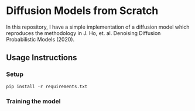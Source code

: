 # Diffusion Models from Scratch

In this repository, I have a simple implementation of a diffusion model which reproduces the methodology in J. Ho, et. al. Denoising Diffusion Probabilistic Models (2020).

## Usage Instructions

### Setup

```
pip install -r requirements.txt
```

### Training the model

